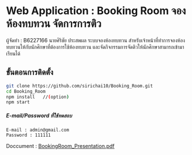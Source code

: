 # Web Application : Booking Room จองห้องทบทวน จัดการการติว
ผู้จัดทำ : B6227166 นายศิริชัย ประสพผล
ระบบจองห้องทบทวน สำหรับเจ้าหน้าที่ทำการจองห้องทบทวนให้กับนักศึกษาที่ต้องการใช้ห้องทบทวน และจัดกิจกรรมการจัดติวให้นักศึกษาสามารถเข้ามาเรียนได้
## ขั้นตอนการติดตั้ง
``` bash
git clone https://github.com/sirichai10/Booking_Room.git
cd Booking_Room
npm install   //(option)
npm start
```

##### E-mail/Password ที่ใช้ทดสอบ
```
E-mail : admin@gmail.com
Password : 111111
```

Doccument : [BookingRoom_Presentation.pdf](https://github.com/sirichai10/Booking_Room/tree/main/Documents/B6227166_BookingRoom_Presentation.pdf)
